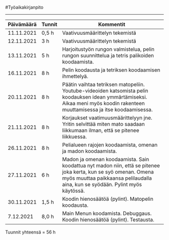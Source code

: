 
#Työaikakirjanpito

------


| Päivämäärä | Tunnit | Kommentit                                                                                                                                                                                         |
|------------|--------|---------------------------------------------------------------------------------------------------------------------------------------------------------------------------------------------------|
| 11.11.2021 | 0,5 h  | Vaativuusmäärittelyn tekemistä                                                                                                                                                                    |
| 12.11.2021 | 3 h    | Vaativuusmäärittelyn tekemistä                                                                                                                                                                    |
| 13.11.2021 | 5 h    | Harjoitustyön rungon valmistelua, pelin rungon suunnittelua ja tetris palikoiden koodaamista.                                                                                                     |
| 16.11.2021 | 8 h    | Pelin koodausta ja tetriksen koodaamisen ihmettelyä.                                                                                                                                              | 
| 20.11.2021 | 8 h    | Päätin vaihtaa tetriksen matopeliin. Youtube-videoiden katsomista pelin koodauksen idean ymmärtämiseksi. Aikaa meni myös koodin rakenteen muuttamisessa ja itse koodaamisessa.                    | 
| 21.11.2021 | 8 h    | Korjaukset vaatimuusmäärittelyyn jne. Yritin selvittää miten mato saadaan liikkumaan ilman, että se pitenee liikkuessa.                                                                           | 
| 26.11.2021 | 8 h    | Pelialueen rajojen koodaamista, omenan ja madon koodaamista.                                                                                                                                      | 
| 27.11.2021 | 6 h    | Madon ja omenan koodaamista. Sain koodattua nyt madon niin, että se pitenee joka kerta, kun se syö omenan. Omena myös muuttaa paikkaansa pelilaudalla aina, kun se syödään. Pylint myös käytössä. | 
| 30.11.2021 | 1,5 h  | Koodin hienosäätöä (pylint). Matopelin koodausta.                                                                                                                                                 | 
| 7.12.2021  | 8,0 h  | Main Menun koodamista. Debuggaus. Koodin hienosäätöä (pylint). Testausta.                                                                                                                         |


Tuunnit yhteensä = 56 h